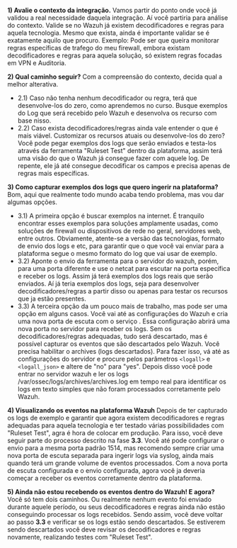 **1) Avalie o contexto da integração.**
Vamos partir do ponto onde você já validou a real necessidade daquela integração. Aí você partiria para análise do contexto. Valide se no Wazuh já existem decodificadores e regras para aquela tecnologia. Mesmo que exista, ainda é importante validar se é exatamente aquilo que procuro. Exemplo: Pode ser que queira monitorar regras específicas de trafego do meu firewall, embora existam decodificadores e regras para aquela solução, só existem regras focadas em VPN e Auditoria.

**2) Qual caminho seguir?**
Com a compreensão do contexto, decida qual a melhor alterativa.
- 2.1)  Caso não tenha nenhum decodificador ou regra, terá que desenvolve-los do zero, como aprendemos no curso. Busque exemplos do Log que será recebido pelo Wazuh e desenvolva os recurso com base nisso.
- 2.2) Caso exista decodificadores/regras ainda vale entender o que é mais viável. Customizar os recursos atuais ou desenvolve-los do zero? Você pode pegar exemplos dos logs que serão enviados e testa-los através da ferramenta "Ruleset Test" dentro da plataforma, assim terá uma visão do que o Wazuh já consegue fazer com aquele log. De repente, ele já até consegue decodificar os campos e precisa apenas de regras mais específicas.

**3) Como capturar exemplos dos logs que quero ingerir na plataforma?**
Bom, aqui que realmente todo mundo acaba tendo problema, mas vou dar algumas opções.
- 3.1) A primeira opção é buscar exemplos na internet. É tranquilo encontrar esses exemplos para soluções amplamente usadas, como soluções de firewall ou dispositivos de rede no geral, servidores web, entre outros. Obviamente, atente-se a versão das tecnologias, formato de envio dos logs e etc, para garantir que o que você vai enviar para a plataforma segue o mesmo formato do log que vai usar de exemplo.
- 3.2) Aponte o envio da ferramenta para o servidor do wazuh, porém, para uma porta diferente e use o netcat para escutar na porta específica e receber os logs. Assim já terá exemplos dos logs reais que serão enviados. Aí já teria exemplos dos logs, seja para desenvolver decodificadores/regras a partir disso ou apenas para testar os recursos que ja estão presentes.
- 3.3) A terceira opção da um pouco mais de trabalho, mas pode ser uma opção em alguns casos. Você vai até as configurações do Wazuh e cria uma nova porta de escuta com o serviço <remote>. Essa configuração abrirá uma nova porta no servidor para receber os logs. Sem os decodificadores/regras adequadas, tudo será descartado, mas é possível capturar os eventos que são descartados pelo Wazuh. Você precisa habilitar o archives (logs descartados). Para fazer isso, vá até as configurações do servidor e procure pelos parâmetros `<logall>` e `<logall_json>` e altere de "no" para "yes". Depois disso você pode entrar no servidor wazuh e ler os logs /var/ossec/logs/archives/archives.log em tempo real para identificar os logs em texto simples que não foram processados corretamente pelo Wazuh.

**4) Visualizando os eventos na plataforma Wazuh**
Depois de ter capturado os logs de exemplo e garantir que agora existem decodificadores e regras adequadas para aquela tecnologia  e ter testado várias possibilidades com "Ruleset Test", agra é hora de colocar em produção.
Para isso, você deve seguir parte do processo descrito na fase **3.3**. Você até pode configurar o envio para a mesma porta padrão 1514, mas recomendo sempre criar uma nova porta de escuta separada para ingerir logs via syslog, ainda mais quando terá um grande volume de eventos processados. Com a nova porta de escuta configurada e o envio configurada, agora você ja deveria começar a receber os eventos corretamente dentro da plataforma.

**5) Ainda não estou recebendo os eventos dentro do Wazuh! E agora?**
Você só tem dois caminhos.  Ou realmente nenhum evento foi enviado durante aquele período, ou seus decodificadores e regras ainda não estão conseguindo processar os logs recebidos. Sendo assim, você deve voltar ao passo **3.3** e verificar se os logs estão sendo descartados. Se estiverem sendo descartados você deve revisar os decodificadores e regras novamente, realizando testes com "Ruleset Test".
